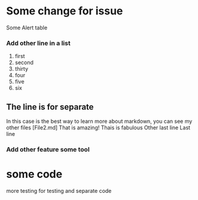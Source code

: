 # Some change for issue
Some
Alert table
### Add other line in a list
1. first
2. second
3. thirty
4. four
5. five
6. six

## The line is for separate 

In this case is the best way to learn more about markdown, you can see my other files [File2.md]
That is amazing!
Thais is fabulous 
Other last line
Last line


### Add other feature some tool
# some code
more testing for testing and separate code